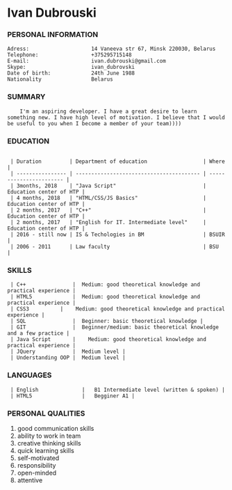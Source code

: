 #                            Ivan Dubrouski

###                        PERSONAL INFORMATION
```
Adress:	                   14 Vaneeva str 67, Minsk 220030, Belarus
Telephone:	               +375295715148
E-mail:	                   ivan.dubrouski@gmail.com
Skype:	                   ivan_dubrovski
Date of birth:	           24th June 1988
Nationality	               Belarus
```


###                              SUMMARY  
```
    I'm an aspiring developer. I have a great desire to learn something new. I have high level of motivation. I believe that I would be useful to you when I become a member of your team))))
```


###                              EDUCATION

```

 | Duration         | Department of education                  | Where                   |
 | ---------------- | ---------------------------------------- | ----------------------- |
 | 3months, 2018    | "Java Script"                            | Education center of HTP |
 | 4 months, 2018   | "HTML/CSS/JS Basics"                     | Education center of HTP |
 | 2 months, 2017   | "C++"                                    | Education center of HTP |
 | 2 months, 2017   | "English for IT. Intermediate level"     | Education center of HTP |
 | 2016 - still now | IS & Techologies in BM                   | BSUIR                   |
 | 2006 - 2011      | Law faculty                              | BSU                     |
```


###                              SKILLS

```
 | C++               |	Medium: good theoretical knowledge and practical experience |
 | HTML5             |	Medium: good theoretical knowledge and practical experience |
 | CSS3   	     |    Medium: good theoretical knowledge and practical experience |
 | SQL               | 	Beginner: basic theoretical knowledge |
 | GIT               |	Beginner/medium: basic theoretical knowledge and a few practice |
 | Java Script	     |    Medium: good theoretical knowledge and practical experience |
 | JQuery            |	Medium level |
 | Understanding OOP |	Medium level |
```

###                             LANGUAGES

```
 | English              |	B1 Intermediate level (written & spoken) |
 | HTML5                |	Begginer A1 |
 ```



###                        PERSONAL QUALITIES
1. good communication skills
2. ability to work in team
3. creative thinking skills
4. quick learning skills
5. self-motivated
6. responsibility
7. open-minded
8. attentive

